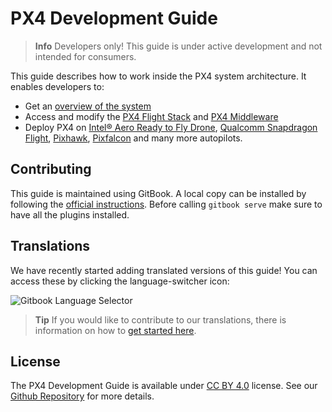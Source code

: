 # PX4 Development Guide

> **Info** Developers only! This guide is under active development and not intended for consumers.

This guide describes how to work inside the PX4 system architecture. It enables developers to:

* Get an [overview of the system](setup/config_initial.md)
* Access and modify the [PX4 Flight Stack](concept/flight_stack.md) and [PX4 Middleware](concept/middleware.md)
* Deploy PX4 on [Intel® Aero Ready to Fly Drone](flight_controller/intel_aero.md), [Qualcomm Snapdragon Flight](flight_controller/snapdragon_flight.md), [Pixhawk](flight_controller/pixhawk.md), [Pixfalcon](flight_controller/pixfalcon.md) and many more autopilots.

## Contributing

This guide is maintained using GitBook. A local copy can be installed by following the [official instructions](https://toolchain.gitbook.com/setup.html). Before calling `gitbook serve` make sure to have all the plugins installed.

## Translations

We have recently started adding translated versions of this guide! You can access these by clicking the language-switcher icon:

![Gitbook Language Selector](../assets/gitbook/gitbook_language_selector.png)

> **Tip** If you would like to contribute to our translations, there is information on how to [get started here](https://github.com/PX4/px4_user_guide#translation).


## License

The PX4 Development Guide is available under [CC BY 4.0](https://creativecommons.org/licenses/by/4.0/) license. See our [Github Repository](https://github.com/PX4/Devguide) for more details.
